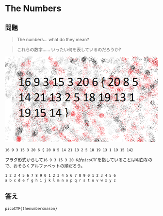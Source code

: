 # The Numbers

## 問題
> The numbers... what do they mean?

> これらの数字…… いったい何を表しているのだろうか?

![the_numbers](./the_numbers.png)

```
16 9 3 15 3 20 6 { 20 8 5 14 21 13 2 5 18 19 13 1 19 15 14}
```
フラグ形式からして`16 9 3 15 3 20 6`が`picoCTF`を指していることは明白なので、おそらくアルファベットの順だろう。

```
1 2 3 4 5 6 7 8 9 0 1 2 3 4 5 6 7 8 9 0 1 2 3 4 5 6 
a b c d e f g h i j k l m n o p q r s t u v w x y z
```

## 答え
```
picoCTF{thenumbersmason}
```